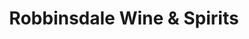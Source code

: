 ---
title: "Robbinsdale Wine & Spirits"
url: /robbinsdale/robbinsdale-wine-and-spirits/
shop: alcohol
---